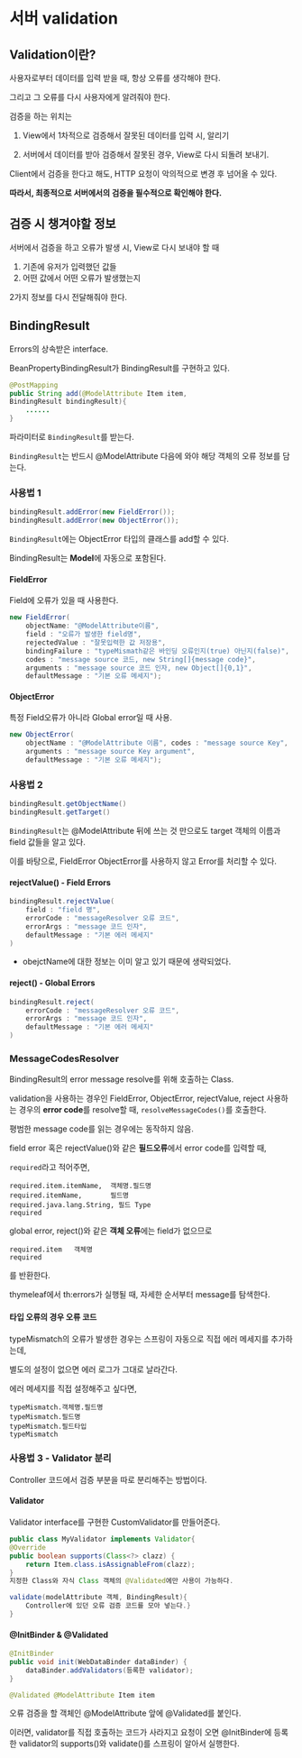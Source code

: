# 서버 validation

## Validation이란?

사용자로부터 데이터를 입력 받을 때, 항상 오류를 생각해야 한다. 

그리고 그 오류를 다시 사용자에게 알려줘야 한다. 

검증을 하는 위치는 

1. View에서 1차적으로 검증해서 잘못된 데이터를 입력 시, 알리기

2. 서버에서 데이터를 받아 검증해서 잘못된 경우, View로 다시 되돌려 보내기.

Client에서 검증을 한다고 해도, HTTP 요청이 악의적으로 변경 후 넘어올 수 있다. 

**따라서, 최종적으로 서버에서의 검증을 필수적으로 확인해야 한다.**

## 검증 시 챙겨야할 정보 

서버에서 검증을 하고 오류가 발생 시, View로 다시 보내야 할 때 

1. 기존에 유저가 입력했던 값들
2. 어떤 값에서 어떤 오류가 발생했는지

2가지 정보를 다시 전달해줘야 한다.

## BindingResult

Errors의 상속받은 interface.

BeanPropertyBindingResult가 BindingResult를 구현하고 있다.

~~~java
@PostMapping
public String add(@ModelAttribute Item item, 
BindingResult bindingResult){
    ......
}
~~~
파라미터로 `BindingResult`를 받는다.

`BindingResult`는 반드시 @ModelAttribute 다음에 와야 해당 객체의 오류 정보를 담는다.

### 사용법 1
~~~java
bindingResult.addError(new FieldError());
bindingResult.addError(new ObjectError());
~~~

`BindingResult`에는 ObjectError 타입의 클래스를 add할 수 있다.

BindingResult는 **Model**에 자동으로 포함된다.

#### FieldError
Field에 오류가 있을 때 사용한다.

~~~java
new FieldError(
    objectName: "@ModelAttribute이름", 
    field : "오류가 발생한 field명", 
    rejectedValue : "잘못입력한 값 저장용", 
    bindingFailure : "typeMismath같은 바인딩 오류인지(true) 아닌지(false)", 
    codes : "message source 코드, new String[]{message code}", 
    arguments : "message source 코드 인자, new Object[]{0,1}", 
    defaultMessage : "기본 오류 메세지");
~~~

#### ObjectError
특정 Field오류가 아니라 Global error일 때 사용.

~~~java
new ObjectError(
    objectName : "@ModelAttribute 이름", codes : "message source Key", 
    arguments : "message source Key argument", 
    defaultMessage : "기본 오류 메세지");
~~~

### 사용법 2
~~~java
bindingResult.getObjectName()
bindingResult.getTarget()
~~~

`BindingResult`는 @ModelAttribute 뒤에 쓰는 것 만으로도 target 객체의 이름과 field 값들을 알고 있다.

이를 바탕으로, FieldError ObjectError를 사용하지 않고 Error를 처리할 수 있다.

#### rejectValue() - Field Errors
~~~java
bindingResult.rejectValue(
    field : "field 명",
    errorCode : "messageResolver 오류 코드",
    errorArgs : "message 코드 인자",
    defaultMessage : "기본 에러 메세지"
)
~~~
* obejctName에 대한 정보는 이미 알고 있기 때문에 생략되었다.

#### reject() - Global Errors
~~~java
bindingResult.reject(
    errorCode : "messageResolver 오류 코드",
    errorArgs : "message 코드 인자",
    defaultMessage : "기본 에러 메세지"
)
~~~

### MessageCodesResolver
BindingResult의 error message resolve를 위해 호출하는 Class.

validation을 사용하는 경우인 
FieldError, ObjectError, rejectValue, reject 사용하는 경우의 **error code**를 resolve할 때, `resolveMessageCodes()`를 호출한다.

평범한 message code를 읽는 경우에는 동작하지 않음.

field error 혹은 rejectValue()와 같은 **필드오류**에서 error code를 입력할 때, 

`required`라고 적어주면, 

~~~properties
required.item.itemName,  객체명.필드명
required.itemName,       필드명
required.java.lang.String, 필드 Type
required
~~~

global error, reject()와 같은 **객체 오류**에는 field가 없으므로 

~~~properties
required.item   객체명
required
~~~
를 반환한다. 

thymeleaf에서 th:errors가 실행될 때, 자세한 순서부터 message를 탐색한다.

#### 타입 오류의 경우 오류 코드
typeMismatch의 오류가 발생한 경우는 스프링이 자동으로 직접 에러 메세지를 추가하는데, 

별도의 설정이 없으면 에러 로그가 그대로 날라간다.

에러 메세지를 직접 설정해주고 싶다면,

~~~properties
typeMismatch.객체명.필드명
typeMismatch.필드명
typeMismatch.필드타입
typeMismatch
~~~

### 사용법 3 - Validator 분리

Controller 코드에서 검증 부분을 따로 분리해주는 방법이다.

#### Validator 

Validator interface를 구현한 CustomValidator를 만들어준다.

~~~java
public class MyValidator implements Validator{
@Override
public boolean supports(Class<?> clazz) {
    return Item.class.isAssignableFrom(clazz);
}
지정한 Class와 자식 Class 객체의 @Validated에만 사용이 가능하다.

validate(modelAttribute 객체, BindingResult){    
    Controller에 있던 오류 검증 코드를 모아 넣는다.}
}
~~~

#### @InitBinder & @Validated

~~~java
@InitBinder
public void init(WebDataBinder dataBinder) {
    dataBinder.addValidators(등록한 validator);
}
~~~

~~~java
@Validated @ModelAttribute Item item
~~~
오류 검증을 할 객체인 @ModelAttribute 앞에 @Validated를 붙인다. 

이러면, validator를 직접 호출하는 코드가 사라지고 요청이 오면 @InitBinder에 등록한 validator의 supports()와 validate()를 스프링이 알아서 실행한다.










